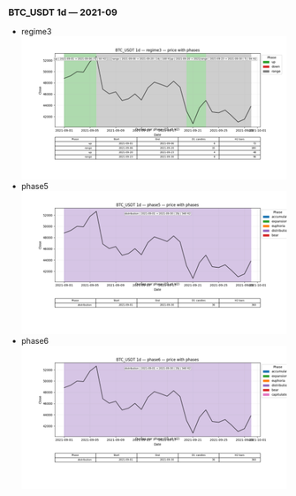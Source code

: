 ### BTC_USDT 1d — 2021-09

- regime3
![BTC_USDT_1d_regime3_2021-09_phase_price.png](outputs/fourier/phase_monthly/BTC_USDT/1d/2021/2021-09/BTC_USDT_1d_regime3_2021-09_phase_price.png)
- phase5
![BTC_USDT_1d_phase5_2021-09_phase_price.png](outputs/fourier/phase_monthly/BTC_USDT/1d/2021/2021-09/BTC_USDT_1d_phase5_2021-09_phase_price.png)
- phase6
![BTC_USDT_1d_phase6_2021-09_phase_price.png](outputs/fourier/phase_monthly/BTC_USDT/1d/2021/2021-09/BTC_USDT_1d_phase6_2021-09_phase_price.png)